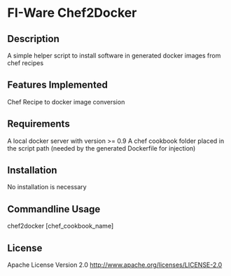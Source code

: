 FI-Ware Chef2Docker
======================

Description
-----------

A simple helper script to install software in generated docker images from chef recipes

Features Implemented
--------------------
Chef Recipe to docker image conversion

Requirements
------------
A local docker server with version >= 0.9
A chef cookbook folder placed in the script path (needed by the generated Dockerfile for injection)

Installation
------------
No installation is necessary

Commandline Usage
-----------------

chef2docker [chef_cookbook_name]

License
-------

Apache License Version 2.0 <http://www.apache.org/licenses/LICENSE-2.0>
